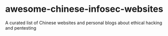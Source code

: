 # awesome-chinese-infosec-websites
A curated list of Chinese websites and personal blogs about ethical hacking and pentesting
